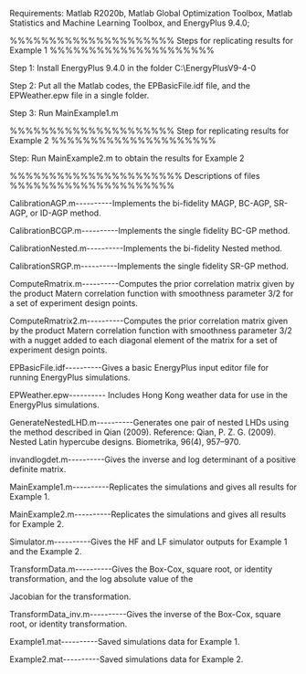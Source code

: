 Requirements: 
Matlab R2020b, Matlab Global Optimization Toolbox, Matlab Statistics and Machine Learning Toolbox, and EnergyPlus 9.4.0;


%%%%%%%%%%%%%%%%%%%%% Steps for replicating results for Example 1 %%%%%%%%%%%%%%%%%%%%%

Step 1: Install EnergyPlus 9.4.0 in the folder C:\EnergyPlusV9-4-0

Step 2: Put all the Matlab codes, the EPBasicFile.idf file, and the EPWeather.epw file in a single folder.

Step 3: Run MainExample1.m


%%%%%%%%%%%%%%%%%%%%% Step for replicating results for Example 2 %%%%%%%%%%%%%%%%%%%%%

Step: Run MainExample2.m to obtain the results for Example 2


%%%%%%%%%%%%%%%%%%%%%% Descriptions of files %%%%%%%%%%%%%%%%%%%%%

CalibrationAGP.m----------Implements the bi-fidelity MAGP, BC-AGP, SR-AGP, or ID-AGP method.

CalibrationBCGP.m----------Implements the single fidelity BC-GP method.

CalibrationNested.m----------Implements the bi-fidelity Nested method.

CalibrationSRGP.m----------Implements the single fidelity SR-GP method.

ComputeRmatrix.m----------Computes the prior correlation matrix given by the product Matern correlation function with 
smoothness parameter 3/2 for a set of experiment design points. 

ComputeRmatrix2.m----------Computes the prior correlation matrix given by the product Matern correlation function with 
smoothness parameter 3/2 with a nugget added to each diagonal element of the matrix for a set of experiment design points. 

EPBasicFile.idf----------Gives a basic EnergyPlus input editor file for running EnergyPlus simulations.

EPWeather.epw---------- Includes Hong Kong weather data for use in the EnergyPlus simulations.

GenerateNestedLHD.m----------Generates one pair of nested LHDs using the method described in Qian (2009). Reference: Qian, P. Z. G. (2009). Nested Latin hypercube designs. Biometrika, 96(4), 957–970.

invandlogdet.m----------Gives the inverse and log determinant of a positive definite matrix.

MainExample1.m----------Replicates the simulations and gives all results for Example 1.

MainExample2.m----------Replicates the simulations and gives all results for Example 2.

Simulator.m----------Gives the HF and LF simulator outputs for Example 1 and the Example 2.

TransformData.m----------Gives the Box-Cox, square root, or identity transformation, and the log absolute value of the 

Jacobian for the transformation.

TransformData_inv.m----------Gives the inverse of the Box-Cox, square root, or identity transformation.

Example1.mat----------Saved simulations data for Example 1.

Example2.mat----------Saved simulations data for Example 2.
